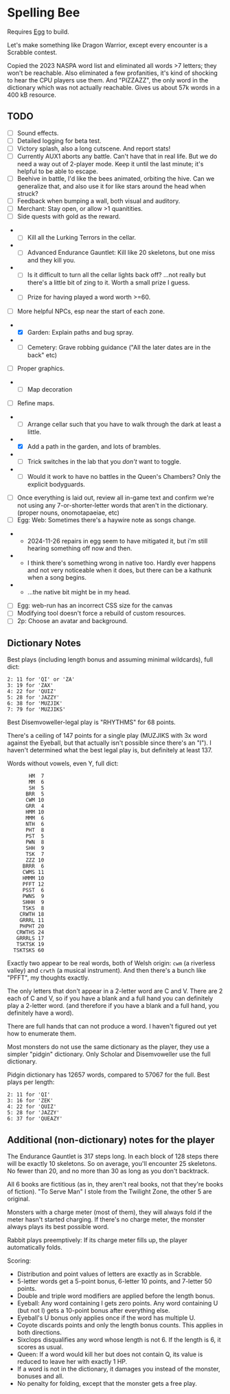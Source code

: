 # Spelling Bee

Requires [Egg](https://github.com/aksommerville/egg) to build.

Let's make something like Dragon Warrior, except every encounter is a Scrabble contest.

Copied the 2023 NASPA word list and eliminated all words >7 letters; they won't be reachable.
Also eliminated a few profanities, it's kind of shocking to hear the CPU players use them.
And "PIZZAZZ", the only word in the dictionary which was not actually reachable.
Gives us about 57k words in a 400 kB resource.

## TODO

- [ ] Sound effects.
- [ ] Detailed logging for beta test.
- [ ] Victory splash, also a long cutscene. And report stats!
- [ ] Currently AUX1 aborts any battle. Can't have that in real life. But we do need a way out of 2-player mode. Keep it until the last minute; it's helpful to be able to escape.
- [ ] Beehive in battle, I'd like the bees animated, orbiting the hive. Can we generalize that, and also use it for like stars around the head when struck?
- [ ] Feedback when bumping a wall, both visual and auditory.
- [ ] Merchant: Stay open, or allow >1 quanitities.
- [ ] Side quests with gold as the reward.
- - [ ] Kill all the Lurking Terrors in the cellar.
- - [ ] Advanced Endurance Gauntlet: Kill like 20 skeletons, but one miss and they kill you.
- - [ ] Is it difficult to turn all the cellar lights back off? ...not really but there's a little bit of zing to it. Worth a small prize I guess.
- - [ ] Prize for having played a word worth >=60.
- [ ] More helpful NPCs, esp near the start of each zone.
- - [x] Garden: Explain paths and bug spray.
- - [ ] Cemetery: Grave robbing guidance ("All the later dates are in the back" etc)
- [ ] Proper graphics.
- - [ ] Map decoration
- [ ] Refine maps.
- - [ ] Arrange cellar such that you have to walk through the dark at least a little.
- - [x] Add a path in the garden, and lots of brambles.
- - [ ] Trick switches in the lab that you *don't* want to toggle.
- - [ ] Would it work to have no battles in the Queen's Chambers? Only the explicit bodyguards.
- [ ] Once everything is laid out, review all in-game text and confirm we're not using any 7-or-shorter-letter words that aren't in the dictionary. (proper nouns, onomotapaeiae, etc)
- [ ] Egg: Web: Sometimes there's a haywire note as songs change.
- - 2024-11-26 repairs in egg seem to have mitigated it, but i'm still hearing something off now and then.
- - I think there's something wrong in native too. Hardly ever happens and not very noticeable when it does, but there can be a kathunk when a song begins.
- - ...the native bit might be in my head.
- [ ] Egg: web-run has an incorrect CSS size for the canvas
- [ ] Modifying tool doesn't force a rebuild of custom resources.
- [ ] 2p: Choose an avatar and background.

## Dictionary Notes

Best plays (including length bonus and assuming minimal wildcards), full dict:
```
2: 11 for 'QI' or 'ZA'
3: 19 for 'ZAX'
4: 22 for 'QUIZ'
5: 28 for 'JAZZY'
6: 38 for 'MUZJIK'
7: 79 for 'MUZJIKS'
```
Best Disemvoweller-legal play is "RHYTHMS" for 68 points.

There's a ceiling of 147 points for a single play (MUZJIKS with 3x word against the Eyeball, but that actually isn't possible since there's an "I").
I haven't determined what the best legal play is, but definitely at least 137.

Words without vowels, even Y, full dict:
```
       HM  7
       MM  6
       SH  5
      BRR  5
      CWM 10
      GRR  4
      HMM 10
      MMM  6
      NTH  6
      PHT  8
      PST  5
      PWN  8
      SHH  9
      TSK  7
      ZZZ 10
     BRRR  6
     CWMS 11
     HMMM 10
     PFFT 12
     PSST  6
     PWNS  9
     SHHH  9
     TSKS  8
    CRWTH 18
    GRRRL 11
    PHPHT 20
   CRWTHS 24
   GRRRLS 17
   TSKTSK 19
  TSKTSKS 60
```
Exactly two appear to be real words, both of Welsh origin: `cwm` (a riverless valley) and `crwth` (a musical instrument).
And then there's a bunch like "PFFT", my thoughts exactly.

The only letters that don't appear in a 2-letter word are C and V.
There are 2 each of C and V, so if you have a blank and a full hand you can definitely play a 2-letter word.
(and therefore if you have a blank and a full hand, you definitely have a word).

There are full hands that can not produce a word. I haven't figured out yet how to enumerate them.

Most monsters do not use the same dictionary as the player, they use a simpler "pidgin" dictionary.
Only Scholar and Disemvoweller use the full dictionary.

Pidgin dictionary has 12657 words, compared to 57067 for the full. Best plays per length:
```
2: 11 for 'QI'
3: 16 for 'ZEK'
4: 22 for 'QUIZ'
5: 28 for 'JAZZY'
6: 37 for 'QUEAZY'
```

## Additional (non-dictionary) notes for the player

The Endurance Gauntlet is 317 steps long.
In each block of 128 steps there will be exactly 10 skeletons.
So on average, you'll encounter 25 skeletons. No fewer than 20, and no more than 30 as long as you don't backtrack.

All 6 books are fictitious (as in, they aren't real books, not that they're books of fiction).
"To Serve Man" I stole from the Twilight Zone, the other 5 are original.

Monsters with a charge meter (most of them), they will always fold if the meter hasn't started charging.
If there's no charge meter, the monster always plays its best possible word.

Rabbit plays preemptively: If its charge meter fills up, the player automatically folds.

Scoring:
 - Distribution and point values of letters are exactly as in Scrabble.
 - 5-letter words get a 5-point bonus, 6-letter 10 points, and 7-letter 50 points.
 - Double and triple word modifiers are applied before the length bonus.
 - Eyeball: Any word containing I gets zero points. Any word containing U (but not I) gets a 10-point bonus after everything else.
 - Eyeball's U bonus only applies once if the word has multiple U.
 - Coyote discards points and only the length bonus counts. This applies in both directions.
 - Sixclops disqualifies any word whose length is not 6. If the length is 6, it scores as usual.
 - Queen: If a word would kill her but does not contain Q, its value is reduced to leave her with exactly 1 HP.
 - If a word is not in the dictionary, it damages you instead of the monster, bonuses and all.
 - No penalty for folding, except that the monster gets a free play.
